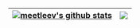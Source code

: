 | <a href="https://github.com/anuraghazra/github-readme-stats"><img align="center" src="https://github-readme-stats.vercel.app/api?username=meetleev&show_icons=true&theme=radical&hide_border=true" alt="meetleev's github stats" /></a> | <a href="https://github.com/anuraghazra/github-readme-stats"><img align="center" src="https://github-readme-stats.vercel.app/api/top-langs/?username=meetleev&layout=compact&theme=radical&hide_border=true" /></a> |
| ------------- | ------------- |

